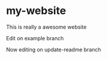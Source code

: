 # my-website

This is really a awesome website

Edit on example branch

Now editing on update-readme branch
